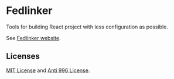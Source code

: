 # Fedlinker

Tools for building React project with less configuration as possible.

See [Fedlinker website](https://fedlinker.com/).

## Licenses

[MIT License](https://github.com/fedlinker/fedlinker/blob/master/MIT-LICENSE) and [Anti 996 License](https://github.com/fedlinker/fedlinker/blob/master/Anti-996-LICENSE).
